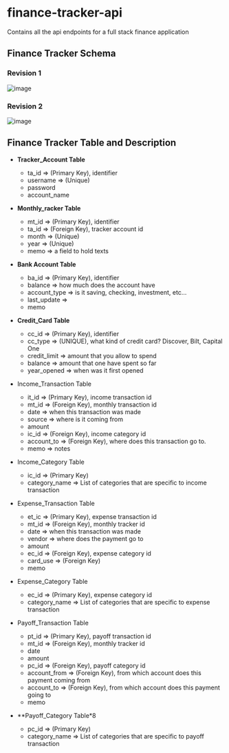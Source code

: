 # finance-tracker-api
Contains all the api endpoints for a full stack finance application

## Finance Tracker Schema 
### Revision 1
![image](https://github.com/user-attachments/assets/d5ba4046-aee6-4698-8ebb-8a27b1473cac)

### Revision 2
![image](https://github.com/user-attachments/assets/4904eaa2-d492-4a0f-9654-2190f483d480)


## Finance Tracker Table and Description
* **Tracker_Account Table**
  * ta_id ⇒ (Primary Key), identifier
  * username ⇒ (Unique)
  * password
  * account_name 

* **Monthly_racker Table**
  * mt_id ⇒ (Primary Key), identifier
  * ta_id ⇒ (Foreign Key), tracker account id
  * month ⇒ (Unique)
  * year ⇒ (Unique)
  * memo ⇒ a field to hold texts

* **Bank Account Table**
  * ba_id ⇒ (Primary Key), identifier
  * balance ⇒ how much does the account have
  * account_type ⇒ is it saving, checking, investment, etc…
  * last_update ⇒ 
  * memo

* **Credit_Card Table**
  * cc_id ⇒ (Primary Key), identifier
  * cc_type ⇒ (UNIQUE), what kind of credit card? Discover, Bilt, Capital One
  * credit_limit ⇒ amount that you allow to spend
  * balance ⇒ amount that one have spent so far
  * year_opened ⇒ when was it first opened

* Income_Transaction Table
  * it_id ⇒ (Primary Key), income transaction id
  * mt_id ⇒ (Foreign Key), monthly transaction id
  * date ⇒ when this transaction was made
  * source ⇒ where is it coming from
  * amount
  * ic_id ⇒ (Foreign Key), income category id
  * account_to ⇒ (Foreign Key), where does this transaction go to. 
  * memo ⇒ notes

* Income_Category Table
  * ic_id ⇒ (Primary Key)
  * category_name ⇒ List of categories that are specific to income transaction

* Expense_Transaction Table
  * et_ic ⇒ (Primary Key), expense transaction id
  * mt_id ⇒ (Foreign Key), monthly tracker id
  * date ⇒ when this transaction was made
  * vendor ⇒ where does the payment go to
  * amount
  * ec_id ⇒ (Foreign Key), expense category id
  * card_use ⇒ (Foreign Key)
  * memo

* Expense_Category Table
  * ec_id ⇒ (Primary Key), expense category id
  * category_name ⇒ List of categories that are specific to expense transaction

* Payoff_Transaction Table
  * pt_id ⇒ (Primary Key), payoff transaction id
  * mt_id ⇒ (Foreign Key), monthly tracker id
  * date
  * amount
  * pc_id ⇒ (Foreign Key), payoff category id
  * account_from ⇒ (Foreign Key), from which account does this payment coming from
  * account_to ⇒ (Foreign Key), from which account does this payment going to
  * memo

* **Payoff_Category Table*8
  * pc_id ⇒ (Primary Key)
  * category_name ⇒ List of categories that are specific to payoff transaction

